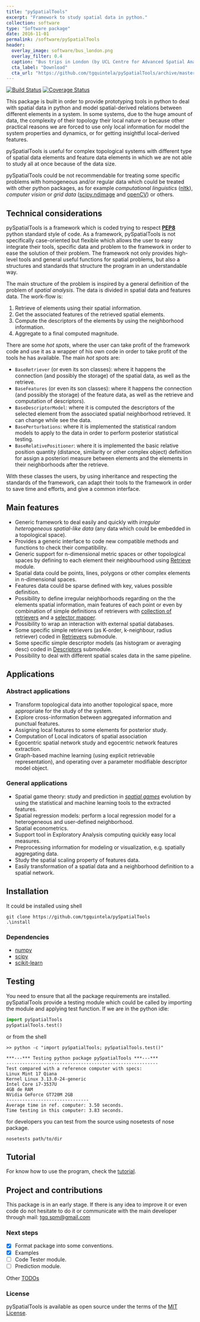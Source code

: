 ```yaml
---
title: "pySpatialTools"
excerpt: "Framework to study spatial data in python."
collection: software
type: "Software package"
date: 2016-11-01
permalink: /software/pySpatialTools
header:
  overlay_image: software/bus_london.png
  overlay_filter: 0.4
  caption: "Bus trips in London (by UCL Centre for Advanced Spatial Analysis)"
  cta_label: "Download"
  cta_url: "https://github.com/tgquintela/pySpatialTools/archive/master.zip"
---
```


[![Build Status](https://travis-ci.org/tgquintela/pySpatialTools.svg?branch=master)](https://travis-ci.org/tgquintela/pySpatialTools)
[![Coverage Status](https://coveralls.io/repos/github/tgquintela/pySpatialTools/badge.svg?branch=master)](https://coveralls.io/github/tgquintela/pySpatialTools?branch=master)


This package is built in order to provide prototyping tools in python to deal with spatial data in python and model spatial-derived relations between different elements in a system.
In some systems, due to the huge amount of data, the complexity of their topology their local nature or because other practical reasons we are forced to use only local information for model the system properties and dynamics, or for getting insightful local-derived features.

pySpatialTools is useful for complex topological systems with different type of spatial data elements and feature data elements in which we are not able to study all at once because of the data size.

pySpatialTools could be not recommendable for treating some specific problems with homogeneous and/or regular data which could be treated with other python packages, as for example *computational linguistics* ([nltk](http://www.nltk.org/)), *computer vision* or *grid data* ([scipy.ndimage](http://docs.scipy.org/doc/scipy/reference/ndimage.html) and [openCV](https://opencv-python-tutroals.readthedocs.org/en/latest/#)) or others.


## Technical considerations
pySpatialTools is a framework which is coded trying to respect [**PEP8**](https://www.python.org/dev/peps/pep-0008/) python standard style of code.
As a framework, pySpatialTools is not specifically case-oriented but flexible which allows the user to easy integrate their tools, specific data and problem to the framework in order to ease the solution of their problem. The framework not only provides high-level tools and general useful functions for spatial problems, but also a structures and standards that structure the program in an understandable way.

The main structure of the problem is inspired by a general definition of the problem of *spatial analysis*. The data is divided in spatial data and features data. The work-flow is:

1. Retrieve of elements using their spatial information.
2. Get the associated features of the retrieved spatial elements.
3. Compute the descriptors of the elements by using the neighborhood information.
4. Aggregate to a final computed magnitude.

There are some *hot spots*, where the user can take profit of the framework code and use it as a wrapper of his own code in order to take profit of the tools he has available. The main *hot spots* are:
* `BaseRetriever` (or even its son classes): where it happens the connection (and possibly the storage) of the spatial data, as well as the retrieve.
* `BaseFeatures` (or even its son classes): where it happens the connection (and possibly the storage) of the feature data, as well as the retrieve and computation of descriptors).
* `BaseDescriptorModel`: where it is computed the descriptors of the selected element from the associated spatial neighborhood retrieved. It can change while see the data.
* `BasePerturbations`: where it is implemented the statistical random models to apply to the data in order to perform posterior statistical testing.
* `BaseRelativePositioner`: where it is implemented the basic relative position quantity (distance, similarity or other complex object) definition for assign a posteriori measure between elements and the elements in their neighborhoods after the retrieve. 

With these classes the users, by using inheritance and respecting the standards of the framework, can adapt their tools to the framework in order to save time and efforts, and give a common interface.


## Main features
* Generic framework to deal easily and quickly with *irregular heterogeneous spatial-like data* (any data which could be embedded in a topological space).
* Provides a generic interface to code new compatible methods and functions to check their compatibility.
* Generic support for n-dimensional metric spaces or other topological spaces by defining to each element their neighbourhood using [Retrieve](https://github.com/tgquintela/pySpatialTools/blob/master/pySpatialTools/Retrieve) module.
* Spatial data could be points, lines, polygons or other complex elements in n-dimensional spaces.
* Features data could be sparse defined with key, values possible definition.
* Possibility to define irregular neighborhoods regarding on the the elements spatial information, main features of each point or even by combination of simple definitions of retrievers with [collection of retrievers](https://github.com/tgquintela/pySpatialTools/blob/master/pySpatialTools/Retrieve/collectionretrievers.py) and a [selector mapper](https://github.com/tgquintela/pySpatialTools/blob/master/pySpatialTools/utils/selectors/spdesc_mapper.py).
* Possibility to wrap an interaction with external spatial databases.
* Some specific simple retrievers (as K-order, k-neighbour, radius retriever) coded in [Retrievers](https://github.com/tgquintela/pySpatialTools/blob/master/pySpatialTools/Retrieve/retrievers.py) submodule.
* Some specific simple descriptor models (as histogram or averaging desc) coded in [Descriptors](https://github.com/tgquintela/pySpatialTools/blob/master/pySpatialTools/Feature_engineering/Descriptors) submodule.
* Possibility to deal with different spatial scales data in the same pipeline.

## Applications

### Abstract applications
* Transform topological data into another topological space, more appropriate for the study of the system.
* Explore cross-information between aggregated information and punctual features.
* Assigning local features to some elements for posterior study.
* Computation of Local indicators of spatial association
* Egocentric spatial network study and egocentric network features extraction.
* Graph-based machine learning (using explicit retrievable representation), and operating over a parameter modifiable descriptor model object.

### General applications
* Spatial game theory: study and prediction in [*spatial games*]() evolution by using the statistical and machine learning tools to the extracted features.
* Spatial regression models: perform a local regression model for a heterogeneous and user-defined neighborhood.
* Spatial econometrics.
* Support tool in Exploratory Analysis computing quickly easy local measures.
* Preprocessing information for modeling or visualization, e.g. spatially aggregating data.
* Study the spatial scaling property of features data.
* Easily transformation of a spatial data and a neighborhood definition to a spatial network.

## Installation

It could be installed using shell
```shell
git clone https://github.com/tgquintela/pySpatialTools
.\install
```

### Dependencies
* [numpy](http://www.numpy.org/)
* [scipy](https://www.scipy.org/)
* [scikit-learn](http://scikit-learn.org/stable/)


## Testing

You need to ensure that all the package requirements are installed. pySpatialTools provide a testing module which could be called by importing the module and applying test function.
If we are in the python idle:

```python
import pySpatialTools
pySpatialTools.test()
```
or from the shell
```shell
>> python -c "import pySpatialTools; pySpatialTools.test()"

***---*** Testing python package pySpatialTools ***---***
---------------------------------------------------------
Test compared with a reference computer with specs:
Linux Mint 17 Qiana
Kernel Linux 3.13.0-24-generic
Intel Core i7-3537U
4GB de RAM
NVidia GeForce GT720M 2GB
-------------------------------
Average time in ref. computer: 3.50 seconds.
Time testing in this computer: 3.83 seconds.

```

for developers you can test from the source using nosetests of nose package.

```shell
nosetests path/to/dir
```

## Tutorial
For know how to use the program, check the [tutorial](https://github.com/tgquintela/pySpatialTools/blob/master/pySpatialTools/TUTORIAL.md).

## Project and contributions
This package is in an early stage. If there is any idea to improve it or even code do not hesitate to do it or communicate with the main developer through mail:
tgq.spm@gmail.com


### Next steps
- [x] Format package into some conventions.
- [x] Examples
- [ ] Code Tester module.
- [ ] Prediction module.

Other [TODOs](https://github.com/tgquintela/pySpatialTools/blob/master/TODO.md)

### License
pySpatialTools is available as open source under the terms of the [MIT License](https://github.com/tgquintela/pySpatialTools/blob/master/LICENSE).


